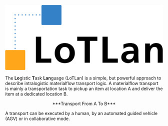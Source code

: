 ![Example lotlan](./img/LoTLan.png)

The **Lo**gistic **T**ask **Lan**guage (LoTLan) is a simple, but powerful approach to describe intralogistic materialflow transport logic. A materialflow transport is mainly a transportation task to pickup an item at location A and deliver the item at a dedicated location B. 

<center>***Transport From A To B***</center>

A transport can be executed by a human, by an automated guided vehicle (AGV) or in collaborative mode.